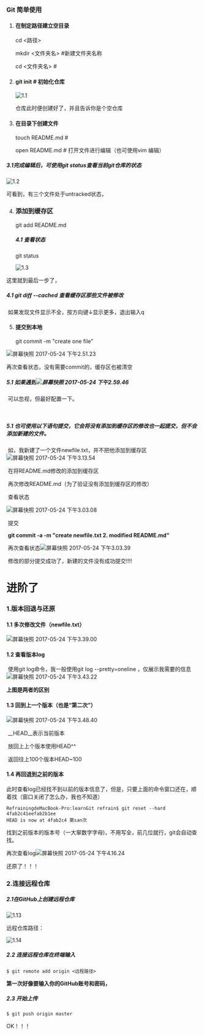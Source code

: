 ### Git 简单使用

1. #### 在制定路径建立空目录

   cd  <路径>

   mkdir <文件夹名>     #新建文件夹名称

   cd  <文件夹名>   # 

2. #### git init  # 初始化仓库

   ![1.1](image/1.1.png)

   仓库此时便创建好了，并且告诉你是个空仓库



3. #### 在目录下创建文件

   touch README.md    #

   open README.md  # 打开文件进行编辑（也可使用vim 编辑）



##### 	3.1完成编辑后，可使用git status查看当前git仓库的状态

![1.2](image/1.2.png)

可看到，有三个文件处于untracked状态，



4. ### 添加到缓存区

   git add README.md 

   ##### 4.1 查看状态

   git status

   ![1.3](image/1.3.png)

这里就到最后一步了，

##### 	4.1    git diff --cached   查看缓存区那些文件被修改

​		如果发现文件显示不全，按方向键↓显示更多，退出输入q

5. #### 提交到本地

   git commit -m "create one file"

![屏幕快照 2017-05-24 下午2.51.23](image/1.4.png)

再次查看状态，没有需要commit的，缓存区也被清空

##### 	5.1 如果遇到![屏幕快照 2017-05-24 下午2.59.46](image/1.5.png)

​	可以忽视，但最好配置一下。

​	

##### 	5.1 也可使用以下语句提交，它会将没有添加到缓存区的修改也一起提交，但不会添加新建的文件。

​	如，我新建了一个文件newfile.txt，并不把他添加到缓存区![屏幕快照 2017-05-24 下午3.13.54](image/1.6.png)

​	在将README.md修改的添加到缓存区

​	再次修改README.md（为了验证没有添加到缓存区的修改）

​	查看状态

![屏幕快照 2017-05-24 下午3.03.08](image/1.7.png)



​	提交

​	__git commit -a -m "create newfile.txt 2. modified README.md"__

​	再次查看状态![屏幕快照 2017-05-24 下午3.03.39](image/1.8.png)

​	修改的部分提交成功了，新建的文件没有成功提交!!!!



# 进阶了

### 1.版本回退与还原

#### 	1.1 多次修改文件（newfile.txt）

![屏幕快照 2017-05-24 下午3.39.00](image/1.9.png)

#### 	1.2 查看版本log

​		使用git log命令，我一般使用git log --pretty=oneline ，仅展示我需要的信息![屏幕快照 2017-05-24 下午3.43.22](image/1.10.png) 

__上图是两者的区别__

#### 	1.3 回到上一个版本（也是“第二次”）

![屏幕快照 2017-05-24 下午3.48.40](image/1.11.png)

​	__HEAD__表示当前版本

​	放回上上个版本使用HEAD^^

​	返回往上100个版本HEAD~100



#### 	1.4 再回退到之前的版本

​		此时查看log已经找不到以前的版本信息了，但是，只要上面的命令窗口还在，顺着找（窗口关闭了怎么办，我也不知道）

~~~
RefrainingdeMacBook-Pro:learnGit refrain$ git reset --hard 4fab2c41eefab2b1ee
HEAD is now at 4fab2c4 第san次

~~~

​	找到之前版本的版本号（一大窜数字字母)，不用写全，前几位就行，git会自动查找。

再次查看log![屏幕快照 2017-05-24 下午4.16.24](image/1.12.png)

还原了！！！



### 2.连接远程仓库

##### 2.1在GitHub上创建远程仓库

![1.13](image/1.13.png)

远程仓库路径：

![1.14](image/1.14.png)

##### 2.2 连接远程仓库在终端输入

~~~
$ git remote add origin <远程路径>
~~~

__第一次好像要输入你的GitHub账号和密码，__

##### 2.3 开始上传

~~~
$ git push origin master
~~~

OK！！！